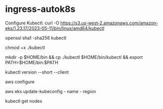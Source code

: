 # ingress-autok8s

Configure Kubectl:
curl -O https://s3.us-west-2.amazonaws.com/amazon-eks/1.23.17/2023-05-11/bin/linux/amd64/kubectl

openssl sha1 -sha256 kubectl

chmod +x ./kubectl

mkdir -p $HOME/bin && cp ./kubectl $HOME/bin/kubectl && export PATH=$HOME/bin:$PATH

kubectl version --short --client

aws configure

aws eks update-kubeconfig - name <your-cluster-name> - region <your-region>

kubectl get nodes